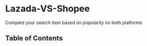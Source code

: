 # Lazada-VS-Shopee 
Compare your search item based on popularity on both platforms

## Table of Contents 

